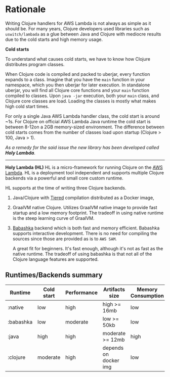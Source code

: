 # Rationale
Writing Clojure handlers for AWS Lambda is not always as simple as it should be. For many years, Clojure developers used libraries such as `uswitch/lambada` as a glue between Java and Clojure with mediocre results due to the cold starts and high memory usage. 

**Cold starts**

To understand what causes cold starts, we have to know how Clojure distributes program classes. 

When Clojure code is compiled and packed to uberjar, every function expands to a class. Imagine that you have the `main` function in your namespace, which you then uberjar for later execution. In standalone uberjar, you will find all Clojure core functions and your `main` function compiled to classes. Upon `java -jar` execution, both your `main` class, and Clojure core classes are load. Loading the classes is mostly what makes high cold start times.

For only a single Java AWS Lambda handler class, the cold start is around ~1s. For Clojure on official AWS Lambda Java runtime  the cold start is between 8-12on a 2GB memory-sized environment. The difference between cold starts comes from the number of classes load upon startup (Clojure > 100, Java > 1). 

*As a remedy for the said issue the new library has been developed called **Holy Lambda***.

----

**Holy Lambda (HL)**
HL is a micro-framework for running Clojure on the [AWS Lambda](https://aws.amazon.com/lambda/). HL is a deployment tool independent and supports multiple Clojure backends via a powerful and small core custom runtime. 

HL supports at the time of writing three Clojure backends. 

1. Java/Clojure with [Tiered](https://aws.amazon.com/blogs/compute/increasing-performance-of-java-aws-lambda-functions-using-tiered-compilation/) compilation distributed as a Docker image,

2. GraalVM native Clojure. Utilizes GraalVM native image to provide fast startup and a low memory footprint. The tradeoff in using native runtime is the steep learning curve of GraalVM.

3. [Babashka](https://github.com/babashka/babashka) backend which is both fast and memory efficient. Babashka supports interactive development. There is no need for compiling the sources since those are provided as is to `AWS SAM`. 
   
   A great fit for beginners. It's fast enough, although it's not as fast as the native runtime. The tradeoff of using babashka is that not all of the Clojure language features are supported.

## Runtimes/Backends summary
<div align="center">

| Runtime   | Cold start | Performance | Artifacts size         | Memory Consumption | Interactive | Compile time | Beginners friendly? |
|-----------|------------|-------------|------------------------|--------------------|-------------|--------------|---------------------|
| :native   | low        | high        | high     >= 16mb       | low                | No          | very long    | no                  |
| :babashka | low        | moderate    | low      >= 50kb       | low                | Yes         | no compile   | yes                 |
| :java     | high       | high        | moderate >= 12mb       | high               | No          | long         | yes                 |
| :clojure  | moderate   | high        | depends on docker img  | low                | No          | long         | yes                 |
</div>
